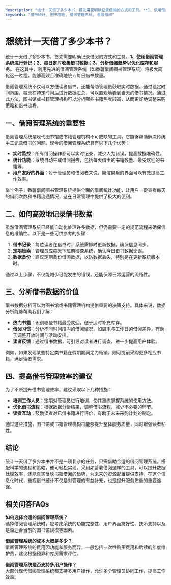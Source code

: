 ```yaml
---
description: "统计一天借了多少本书，首先需要明确记录借阅的方式和工具。**1、使用借阅管理系统进行登记；2、每日定时收集借书数据；3、分析借阅趋势以优化库存和服务。** 在这其中，利用先进的借阅管理系统（如番薯借阅图书管理系统）将极大简化这一过程，能够高效且准确地统计每日借书数量。"
keywords: "借书统计, 图书管理, 借阅管理系统, 番薯借阅"
---
```

# 想统计一天借了多少本书？

统计一天借了多少本书，首先需要明确记录借阅的方式和工具。**1、使用借阅管理系统进行登记；2、每日定时收集借书数据；3、分析借阅趋势以优化库存和服务。** 在这其中，利用先进的借阅管理系统（如番薯借阅图书管理系统）将极大简化这一过程，能够高效且准确地统计每日借书数量。

借阅管理系统不仅可以方便读者借书，还能帮助管理员获取实时数据。通过设定时间范围，每天在特定时间后进行数据汇总，可以直观地看到当天的借书情况。通过此方法，图书馆或书籍管理机构可以分析哪些书籍热度较高，从而更好地调整采购策略和借书流程。

## **一、借阅管理系统的重要性**

借阅管理系统是现代图书馆或书籍管理机构不可或缺的工具，它能够帮助解决传统手工记录借书的问题。现今的借阅管理系统具有以下几个优势：

- **实时监控**：所有借阅操作都可以实时记录，减少人为错误，提高数据准确性。
- **统计功能**：系统自动生成借阅报告，包括每天借出的书籍数量、最受欢迎的书籍等。
- **用户友好的界面**：对于管理员和借阅者来说，简洁易用的界面可以有效提高工作效率。

举个例子，番薯借阅图书管理系统提供全面的借阅统计功能，让用户一键查看每天的借阅次数和书籍流通情况，这在日常管理中提供了极大的便利。

## **二、如何高效地记录借书数据**

虽然借阅管理系统已经能自动化处理许多数据，但仍需要一定的规范流程来确保信息的准确性。以下是一些可供参考的步骤：

1. **借书记录**：每位读者在借书时，系统需即时更新数据，确保信息同步。
2. **定期检索**：管理员应每天下班前检查系统，确认今日借书数据无误。
3. **数据备份**：建议定期备份借阅数据，以防数据丢失，特别是在更新系统版本时。

通过以上步骤，不仅能减少可能发生的错误，还能保障日常运营的流畅性。

## **三、分析借书数据的价值**

借书数据分析可以为图书馆或书籍管理机构提供重要的决策支持。具体来说，数据分析能够帮助我们了解：

- **热门书籍**：识别哪些书籍最受欢迎，便于适时补充库存。
- **借阅习惯**：分析不同时间段内的借阅情况，如周末与工作日的借阅差异，有助于调整开放时间与活动安排。
- **读者反馈**：通过借书数据，可引导对读者进行调查，进一步提高用户体验。

例如，如果发现某些特定类书籍在假期期间尤为畅销，则可提前采购更多相应书籍，满足读者需求。

## **四、提高借书管理效率的建议**

为了不断提升借书管理效率，建议采取以下几种措施：

- **培训工作人员**：定期对管理员进行培训，使其熟练掌握系统的使用方法。
- **优化借书流程**：根据数据分析结果，调整借书流程，减少不必要的环节。
- **读者互动**：鼓励读者对已借书籍进行评价，有助于未来采购计划的制定。

通过这些措施，图书馆或书籍管理机构将能够提升整体服务质量，同时增强读者粘性。

## **结论**

统计一天借了多少本书并不是一项复杂的任务，只需借助合适的借阅管理系统，搭配科学的流程和策略，便可轻松实现。采用如番薯借阅这样的工具，可以提升数据处理效率，还能真实反映书籍借阅的趋势，为未来的资源配置提供支持。在这个信息化时代，重视借书统计不仅是对管理的有益补充，也是提升服务质量的重要途径。

## 相关问答FAQs

**如何选择合适的借阅管理系统？**  
选择借阅管理系统时，应考虑系统的功能完整性、用户界面友好性、技术支持以及是否适合当前的图书馆规模等因素。

**借阅管理系统的成本大概是多少？**  
借阅管理系统的费用因功能和服务而异，一般包括一次性购买费用和后续的年度维护费，建议根据预算和库房需求评估。

**借阅管理系统是否支持多用户操作？**  
大部分现代借阅管理系统都支持多用户操作，允许多个管理员协同工作，提高工作效率。
